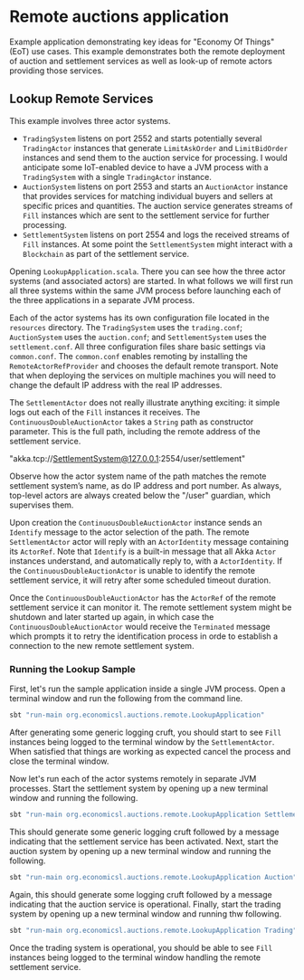 # Remote auctions application

Example application demonstrating key ideas for "Economy Of Things" (EoT) use cases. This example demonstrates both 
the remote deployment of auction and settlement services as well as look-up of remote actors providing those services.
 
## Lookup Remote Services
This example involves three actor systems.

* `TradingSystem` listens on port 2552 and starts potentially several `TradingActor` instances that generate 
`LimitAskOrder` and `LimitBidOrder` instances and send them to the auction service for processing. I would anticipate 
some IoT-enabled device to have a JVM process with a `TradingSystem` with a single `TradingActor` instance.
* `AuctionSystem` listens on port 2553 and starts an `AuctionActor` instance that provides services for matching 
individual buyers and sellers at specific prices and quantities. The auction service generates streams of `Fill` 
instances which are sent to the settlement service for further processing.
* `SettlementSystem` listens on port 2554 and logs the received streams of `Fill` instances. At some point the 
`SettlementSystem` might interact with a `Blockchain` as part of the settlement service.

Opening `LookupApplication.scala`.  There you can see how the three actor systems (and associated actors) are started. 
In what follows we will first run all three systems within the same JVM process before launching each of the three 
applications in a separate JVM process.

Each of the actor systems has its own configuration file located in the `resources` directory. The `TradingSystem` uses 
the `trading.conf`; `AuctionSystem` uses the `auction.conf`; and `SettlementSystem` uses the `settlement.conf`. All 
three configuration files share basic settings via `common.conf`. The `common.conf` enables remoting by installing the
`RemoteActorRefProvider` and chooses the default remote transport. Note that when deploying the services on multiple 
machines you will need to change the default IP address with the real IP addresses.

The `SettlementActor` does not really illustrate anything exciting: it simple logs out each of the `Fill` instances it 
receives. The `ContinuousDoubleAuctionActor` takes a `String` path as constructor parameter. This is the full path, 
including the remote address of the settlement service. 

"akka.tcp://SettlementSystem@127.0.0.1:2554/user/settlement"

Observe how the actor system name of the path matches the remote settlement system’s name, as do IP address and port 
number. As always, top-level actors are always created below the "/user" guardian, which supervises them.

Upon creation the `ContinuousDoubleAuctionActor` instance sends an `Identify` message to the actor selection of the path. 
The remote `SettlementActor` actor will reply with an `ActorIdentity` message containing its `ActorRef`. Note that 
`Identify` is a built-in message that all Akka `Actor` instances understand, and automatically reply to, with a 
`ActorIdentity`. If the `ContinuousDoubleAuctionActor` is unable to identify the remote settlement service, it will 
retry after some scheduled timeout duration.

Once the `ContinuousDoubleAuctionActor` has the `ActorRef` of the remote settlement service it can monitor it. The 
remote settlement system might be shutdown and later started up again, in which case the `ContinuousDoubleAuctionActor` 
would receive the `Terminated` message which prompts it to retry the identification process in orde to establish a 
connection to the new remote settlement system.

### Running the Lookup Sample
First, let's run the sample application inside a single JVM process. Open a terminal window and run the following from 
the command line.

```bash
sbt "run-main org.economicsl.auctions.remote.LookupApplication"
```

After generating some generic logging cruft, you should start to see `Fill` instances being logged to the terminal 
window by the `SettlementActor`. When satisfied that things are working as expected cancel the process and close the 
terminal window.

Now let's run each of the actor systems remotely in separate JVM processes. Start the settlement system by opening up a
new terminal window and running the following.

```bash
sbt "run-main org.economicsl.auctions.remote.LookupApplication Settlement"
```

This should generate some generic logging cruft followed by a message indicating that the settlement service has been 
activated.  Next, start the auction system by opening up a new terminal window and running the following.

```bash
sbt "run-main org.economicsl.auctions.remote.LookupApplication Auction"
```
Again, this should generate some logging cruft followed by a message indicating that the auction service is operational. 
Finally, start the trading system by opening up a new terminal window and running thw following.

```bash
sbt "run-main org.economicsl.auctions.remote.LookupApplication Trading"
```

Once the trading system is operational, you should be able to see `Fill` instances being logged to the terminal window 
handling the remote settlement service.